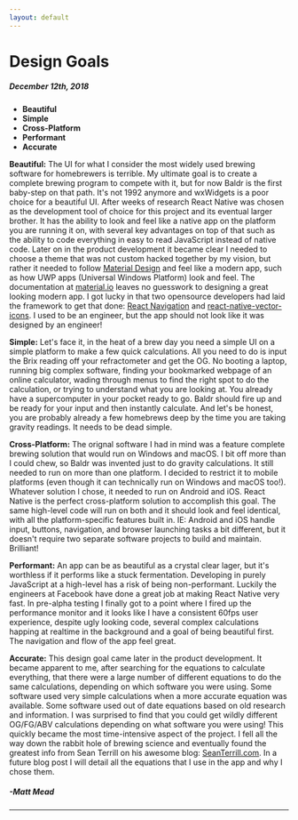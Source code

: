 ```yaml
---
layout: default
---
```


# Design Goals
##### December 12th, 2018

*   **Beautiful**
*   **Simple**
*   **Cross-Platform**
*   **Performant**
*   **Accurate**

**Beautiful:** The UI for what I consider the most widely used brewing software for homebrewers is terrible. My ultimate goal is to create a complete brewing program to compete with it, but for now Baldr is the first baby-step on that path. It's not 1992 anymore and wxWidgets is a poor choice for a beautiful UI. After weeks of research React Native was chosen as the development tool of choice for this project and its eventual larger brother. It has the ability to look and feel like a native app on the platform you are running it on, with several key advantages on top of that such as the ability to code everything in easy to read JavaScript instead of native code. Later on in the product development it became clear I needed to choose a theme that was not custom hacked together by my vision, but rather it needed to follow [Material Design](https://material.io) and feel like a modern app, such as how UWP apps (Universal Windows Platform) look and feel. The documentation at [material.io](https://material.io) leaves no guesswork to designing a great looking modern app. I got lucky in that two opensource developers had laid the framework to get that done: [React Navigation](https://reactnavigation.org) and [react-native-vector-icons](https://github.com/oblador/react-native-vector-icons). I used to be an engineer, but the app should not look like it was designed by an engineer!

**Simple:** Let's face it, in the heat of a brew day you need a simple UI on a simple platform to make a few quick calculations. All you need to do is input the Brix reading off your refractometer and get the OG. No booting a laptop, running big complex software, finding your bookmarked webpage of an online calculator, wading through menus to find the right spot to do the calculation, or trying to understand what you are looking at. You already have a supercomputer in your pocket ready to go. Baldr should fire up and be ready for your input and then instantly calculate. And let's be honest, you are probably already a few homebrews deep by the time you are taking gravity readings. It needs to be dead simple.

**Cross-Platform:** The orignal software I had in mind was a feature complete brewing solution that would run on Windows and macOS. I bit off more than I could chew, so Baldr was invented just to do gravity calculations. It still needed to run on more than one platform. I decided to restrict it to mobile platforms (even though it can technically run on Windows and macOS too!). Whatever solution I chose, it needed to run on Android and iOS. React Native is the perfect cross-platform solution to accomplish this goal. The same high-level code will run on both and it should look and feel identical, with all the platform-specific features built in. IE: Android and iOS handle input, buttons, navigation, and browser launching tasks a bit different, but it doesn't require two separate software projects to build and maintain. Brilliant!

**Performant:** An app can be as beautiful as a crystal clear lager, but it's worthless if it performs like a stuck fermentation. Developing in purely JavaScript at a high-level has a risk of being non-performant. Luckily the engineers at Facebook have done a great job at making React Native very fast. In pre-alpha testing I finally got to a point where I fired up the performance monitor and it looks like I have a consistent 60fps user experience, despite ugly looking code, several complex calculations happing at realtime in the background and a goal of being beautiful first. The navigation and flow of the app feel great.

**Accurate:** This design goal came later in the product development. It became apparent to me, after searching for the equations to calculate everything, that there were a large number of different equations to do the same calculations, depending on which software you were using. Some software used very simple calculations when a more accurate equation was available. Some software used out of date equations based on old research and information. I was surprised to find that you could get wildly different OG/FG/ABV calculations depending on what software you were using! This quickly became the most time-intensive aspect of the project. I fell all the way down the rabbit hole of brewing science and eventually found the greatest info from Sean Terrill on his awesome blog: [SeanTerrill.com](http://seanterrill.com/). In a future blog post I will detail all the equations that I use in the app and why I chose them.

##### -Matt Mead

* * *
